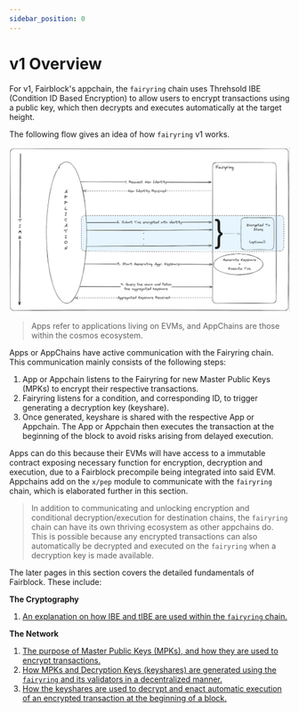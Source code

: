 ```yaml
---
sidebar_position: 0
---
```


# v1 Overview

<!-- The org of this section should be (assuming reader has read the intro, but then jumped straight to Learn to understand the protocol). We will assume that it is an average reader:
1. Overview of how Fairblock works again (schematic); use the schematic and walk through key points. Make sure to point out how AppChains and EVMs differ in how they work under the hood, but not in practice.
2. Introduce the next pages: cryptography and the network. -->

For v1, Fairblock's appchain, the `fairyring` chain uses Threhsold IBE (Condition ID Based Encryption) to allow users to encrypt transactions using a public key,
which then decrypts and executes automatically at the target height.

The following flow gives an idea of how `fairyring` v1 works.

![General flow for `fairyring` v1](../../assets/fairyring-overview.png)

> Apps refer to applications living on EVMs, and AppChains are those within the cosmos ecosystem.

Apps or AppChains have active communication with the Fairyring chain. This communication mainly consists of the following steps:

1.  App or Appchain listens to the Fairyring for new Master Public Keys (MPKs) to encrypt their respective transactions.
2.  Fairyring listens for a condition, and corresponding ID, to trigger generating a decryption key (keyshare).
3.  Once generated, keyshare is shared with the respective App or Appchain. The App or Appchain then executes the transaction at the beginning of the block to avoid risks arising from delayed execution.

Apps can do this because their EVMs will have access to a immutable contract exposing necessary function for encryption, decryption and execution, due to a Fairblock precompile being integrated into said EVM. Appchains add on the `x/pep` module to communicate with the `fairyring` chain, which is elaborated further in this section.

> In addition to communicating and unlocking encryption and conditional decryption/execution for destination chains, the `fairyring` chain can have its own thriving ecosystem as other appchains do. This is possible because any encrypted transactions can also automatically be decrypted and executed on the `fairyring` when a decryption key is made available.

The later pages in this section covers the detailed fundamentals of Fairblock. These include:

**The Cryptography**

1. [An explanation on how IBE and tIBE are used within the `fairyring` chain.](./v1_cryptography.md)

**The Network**

1. [The purpose of Master Public Keys (MPKs), and how they are used to encrypt transactions.](./network/pub_keys_and_encryption.md)
2. [How MPKs and Decryption Keys (keyshares) are generated using the `fairyring` and its validators in a decentralized manner.](./network/keyshares_and_aggregation.md)
3. [How the keyshares are used to decrypt and enact automatic execution of an encrypted transaction at the beginning of a block.](./network/decrypt_and_execute.md)
<!-- TODO: 4. [How Fairblock Works with EVMs and Appchains](./network/evm_and_appchains.md) -->